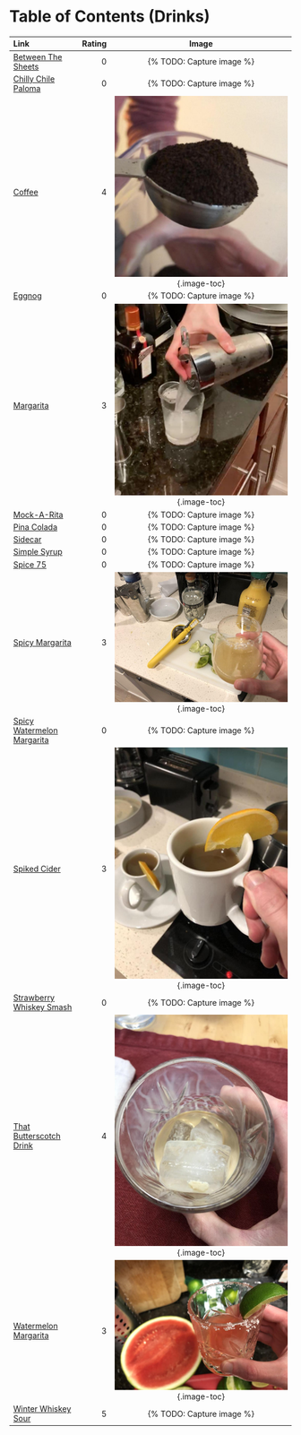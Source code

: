 # Table of Contents (Drinks)

| Link                                                          | Rating | Image                                                                       |
|:--------------------------------------------------------------|-------:|:---------------------------------------------------------------------------:|
| [Between The Sheets](./between_the_sheets.md)                 | 0      | {% TODO: Capture image %}                                                   |
| [Chilly Chile Paloma](./chilly_chile_paloma.md)               | 0      | {% TODO: Capture image %}                                                   |
| [Coffee](./coffee.md)                                         | 4      | ![coffee.jpeg](./coffee.jpeg){.image-toc}                                   |
| [Eggnog](./eggnog.md)                                         | 0      | {% TODO: Capture image %}                                                   |
| [Margarita](./margarita.md)                                   | 3      | ![margarita.jpg](./margarita.jpg){.image-toc}                               |
| [Mock-A-Rita](./mock-a-rita.md)                               | 0      | {% TODO: Capture image %}                                                   |
| [Pina Colada](./pina_colada.md)                               | 0      | {% TODO: Capture image %}                                                   |
| [Sidecar](./sidecar.md)                                       | 0      | {% TODO: Capture image %}                                                   |
| [Simple Syrup](./simple_syrup.md)                             | 0      | {% TODO: Capture image %}                                                   |
| [Spice 75](./spice_75.md)                                     | 0      | {% TODO: Capture image %}                                                   |
| [Spicy Margarita](./spicy_margarita.md)                       | 3      | ![spicy_margarita.jpg](./spicy_margarita.jpg){.image-toc}                   |
| [Spicy Watermelon Margarita](./spicy_watermelon_margarita.md) | 0      | {% TODO: Capture image %}                                                   |
| [Spiked Cider](./spiked_cider.md)                             | 3      | ![spiked_cider.jpeg](./spiked_cider.jpeg){.image-toc}                       |
| [Strawberry Whiskey Smash](./strawberry_whiskey_smash.md)     | 0      | {% TODO: Capture image %}                                                   |
| [That Butterscotch Drink](./that_butterscotch_drink.md)       | 4      | ![that_butterscotch_drink.jpeg](./that_butterscotch_drink.jpeg){.image-toc} |
| [Watermelon Margarita](./watermelon_margarita.md)             | 3      | ![watermelon_margarita.jpg](./watermelon_margarita.jpg){.image-toc}         |
| [Winter Whiskey Sour](./winter_whiskey_sour.md)               | 5      | {% TODO: Capture image %}                                                   |
